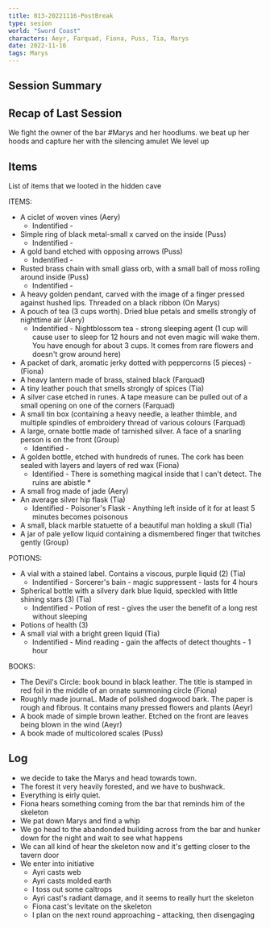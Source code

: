```yaml
---
title: 013-20221116-PostBreak
type: sesion
world: "Sword Coast"
characters: Aeyr, Farquad, Fiona, Puss, Tia, Marys
date: 2022-11-16
tags: Marys
---
```


## Session Summary

## Recap of Last Session
We fight the owner of the bar #Marys and her hoodlums. we beat up her hoods and capture her with the silencing amulet
We level up

## Items 

List of items that we looted in the hidden cave

ITEMS:  
  
* A ciclet of woven vines  (Aery)
	* Indentified - 
* Simple ring of black metal-small x carved on the inside (Puss)
	* Indentified - 
* A gold band etched with opposing arrows  (Puss)
	* Indentified - 
* Rusted brass chain with small glass orb, with a small ball of moss rolling around inside (Puss)
	* Indentified - 
* A heavy golden pendant, carved with the image of a finger pressed against hushed lips. Threaded on a black ribbon  (On Marys)
* A pouch of tea (3 cups worth). Dried blue petals and smells strongly of nighttime air  (Aery)
	* Indentified - Nightblossom tea - strong sleeping agent (1 cup will cause user to sleep for 12 hours and not even magic will wake them. You have enough for about 3 cups. It comes from rare flowers and doesn't grow around here)
* A packet of dark, aromatic jerky dotted with peppercorns (5 pieces)  - (Fiona)
* A heavy lantern made of brass, stained black  (Farquad)
* A tiny leather pouch that smells strongly of spices (Tia)
* A silver case etched in runes. A tape measure can be pulled out of a small opening on one of the corners  (Farquad)
* A small tin box (containing a heavy needle, a leather thimble, and multiple spindles of embroidery thread of various colours  (Farquad)
* A large, ornate bottle made of tarnished silver. A face of a snarling person is on the front (Group)
	* Identified - 
* A golden bottle, etched with hundreds of runes. The cork has been sealed with layers and layers of red wax  (Fiona)
	* Identified - There is something magical inside that I can't detect. The ruins are abistle
		* 
* A small frog made of jade  (Aery)
* An average silver hip flask  (Tia)
	* Identified - Poisoner's Flask - Anything left inside of it for at least 5 minutes becomes poisonous
* A small, black marble statuette of a beautiful man holding a skull (Tia)
* A jar of pale yellow liquid containing a dismembered finger that twitches gently (Group)
  
POTIONS:  
  
* A vial with a stained label. Contains a viscous, purple liquid (2)  (Tia)
	* Indentified - Sorcerer's bain - magic suppressent - lasts for 4 hours
* Spherical bottle with a silvery dark blue liquid, speckled with little shining stars (3)  (Tia)
	*  Indentified - Potion of rest - gives the user the benefit of a long rest without sleeping
* Potions of health (3)  
* A small vial with a bright green liquid  (Tia)
	* Indentified - Mind reading - gain the affects of detect thoughts - 1 hour
  
BOOKS:  
  
* The Devil's Circle: book bound in black leather. The title is stamped in red foil in the middle of an ornate summoning circle  (Fiona)
* Roughly made journaL. Made of polished dogwood bark. The paper is rough and fibrous. It contains many pressed flowers and plants  (Aeyr)
* A book made of simple brown leather. Etched on the front are leaves being blown in the wind (Aeyr)
* A book made of multicolored scales (Puss)

## Log
* we decide to take the Marys and head towards town. 
* The forest it very heavily forested, and we have to bushwack.
* Everything is eirly quiet. 
* Fiona hears something coming from the bar that reminds him of the skeleton
* We pat down Marys and find a whip
* We go head to the abandonded building across from the bar and hunker down for the night and wait to see what happens
* We can all kind of hear the skeleton now and it's getting closer to the tavern door
* We enter into initiative
	* Ayri casts web
	* Ayri casts molded earth
	* I toss out some caltrops
	* Ayri cast's radiant damage, and it seems to really hurt the skeleton
	* Fiona cast's levitate on the skeleton
	* I plan on the next round approaching - attacking, then disengaging